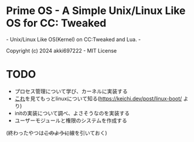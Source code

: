 # Prime OS - A Simple Unix/Linux Like OS for CC: Tweaked
\- Unix/Linux Like OS(Kernel) on CC:Tweaked and Lua. \-

Copyright (c) 2024 akki697222 \- MIT License
# TODO
- プロセス管理について学び、カーネルに実装する
- [これ](https://0xax.gitbooks.io/linux-insides/content/index.html)を見てもっとlinuxについて知る(https://keichi.dev/post/linux-boot/ より)
- initの実装について調べ、よさそうなのを実装する
- ユーザーモジュールと権限のシステムを作成する

(終わったやつは~~このように~~線を引いておく)
